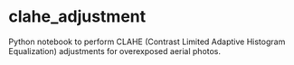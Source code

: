 # clahe_adjustment
Python notebook to perform CLAHE (Contrast Limited Adaptive Histogram Equalization) adjustments for overexposed aerial photos.
